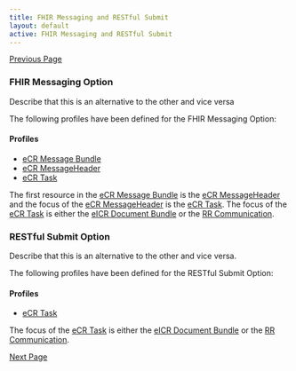 ```yaml
---
title: FHIR Messaging and RESTful Submit
layout: default
active: FHIR Messaging and RESTful Submit
---
```


[Previous Page](Electronic_Reporting_and_Surveillance_Distribution_(eRSD)_Transaction_and_Profiles.html)

### FHIR Messaging Option

Describe that this is an alternative to the other and vice versa

The following profiles have been defined for the FHIR Messaging Option:

#### Profiles
<ul>
  <li><a href="StructureDefinition-ecr-message-bundle.html">eCR Message Bundle</a></li>
  <li><a href="StructureDefinition-ecr-messageheader.html">eCR MessageHeader</a></li>
  <li><a href="StructureDefinition-ecr-task.html">eCR Task</a></li>
</ul>

The first resource in the <a href="StructureDefinition-ecr-message-bundle.html">eCR Message Bundle</a> is the <a href="StructureDefinition-ecr-messagheader.html">eCR MessageHeader</a> and the focus of the <a href="StructureDefinition-ecr-messageheader.html">eCR MessageHeader</a> is the <a href="StructureDefinition-ecr-Task.html">eCR Task</a>. The focus of the <a href="StructureDefinition-ecr-Task.html">eCR Task</a> is either the <a href="StructureDefinition-eicr-document-bundle.html">eICR Document Bundle</a> or the <a href="StructureDefinition-rr-Communication.html">RR Communication</a>.


### RESTful Submit Option

Describe that this is an alternative to the other and vice versa.

The following profiles have been defined for the RESTful Submit Option: 

#### Profiles
<ul>
  <li><a href="StructureDefinition-ecr-task.html">eCR Task</a></li>
</ul>

The focus of the <a href="StructureDefinition-ecr-Task.html">eCR Task</a> is either the <a href="StructureDefinition-eicr-document-bundle.html">eICR Document Bundle</a> or the <a href="StructureDefinition-rr-Communication.html">RR Communication</a>.


[Next Page](Implementation_Guidance.html)